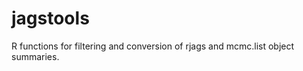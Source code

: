 jagstools
=========

R functions for filtering and conversion of rjags and mcmc.list object summaries.